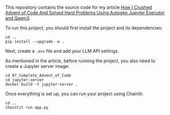 This repository contains the source code for my article [How I Crushed Advent of Code And Solved Hard Problems Using Autogen Jupyter Executor and Qwen3](https://www.dataleadsfuture.com/how-i-crushed-advent-of-code-and-solved-hard-problems-using-autogen-jupyter-executor-and-qwen3/).

To run this project, you should first install the project and its dependencies:

```shell
cd ..
pip install --upgrade -e .
```

Next, create a `.env` file and add your LLM API settings.

As mentioned in the article, before running the project, you also need to create a Jupyter server image:

```shell
cd 07_Complete_Advent_of_Code
cd jupyter-server
docker build -t jupyter-server .
```

Once everything is set up, you can run your project using Chainlit:
```shell
cd ..
chainlit run app.py
```